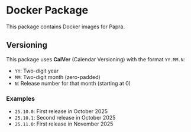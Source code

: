 # Docker Package

This package contains Docker images for Papra.

## Versioning

This package uses **CalVer** (Calendar Versioning) with the format `YY.MM.N`:

- `YY`: Two-digit year
- `MM`: Two-digit month (zero-padded)
- `N`: Release number for that month (starting at 0)

### Examples

- `25.10.0`: First release in October 2025
- `25.10.1`: Second release in October 2025
- `25.11.0`: First release in November 2025
